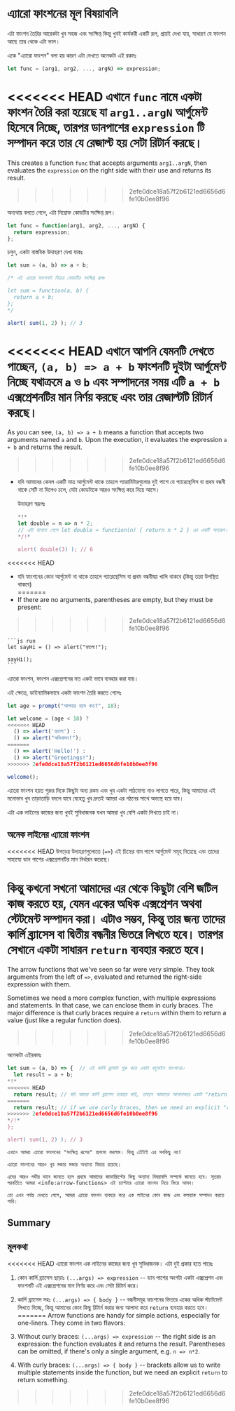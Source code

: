 # এ্যারো ফাংশনের মূল বিষয়াবলি

এটা ফাংশন তৈরির আরেকটা খুব সহজ এবং সংক্ষিপ্ত কিন্তু খুবই কার্যকরী একটি রূপ, প্রায়ই দেখা যায়, সাধারণ যে ফাংশন আছে তার থেকে এটা ভাল।


একে "এ্যারো ফাংশন" বলা হয় কারণ এটা দেখতে অনেকটা এই রকমঃ

```js
let func = (arg1, arg2, ..., argN) => expression;
```

<<<<<<< HEAD
এখানে `func` নামে একটা ফাংশন তৈরি করা হয়েছে যা `arg1..argN` আর্গুমেন্ট হিসেবে নিচ্ছে, তারপর ডানপাশের `expression` টি সম্পাদন করে তার যে রেজাল্ট হয় সেটা রিটার্ন করছে।
=======
This creates a function `func` that accepts arguments `arg1..argN`, then evaluates the `expression` on the right side with their use and returns its result.
>>>>>>> 2efe0dce18a57f2b6121ed6656d6fe10b0ee8f96

অন্যথায় বলতে গেলে, এটা নিম্নোক্ত কোডটির সংক্ষিপ্ত রূপ।

```js
let func = function(arg1, arg2, ..., argN) {
  return expression;
};
```

চলুন, একটা বাস্তবিক উদাহরণ দেখা যাকঃ

```js run
let sum = (a, b) => a + b;

/* এই এ্যারো ফাংশনটা নিচের কোডটির সংক্ষিপ্ত রূপঃ

let sum = function(a, b) {
  return a + b;
};
*/

alert( sum(1, 2) ); // 3
```

<<<<<<< HEAD
এখানে আপনি যেমনটি দেখতে পাচ্ছেন, `(a, b) => a + b` ফাংশনটি দুইটা আর্গুমেন্ট নিচ্ছে যথাক্রমে `a` ও `b` এবং সম্পাদনের সময় এটি `a + b` এক্সপ্রেশনটির মান নির্ণয় করছে এবং তার রেজাল্টটি রিটার্ন করছে। 
=======
As you can see, `(a, b) => a + b` means a function that accepts two arguments named `a` and `b`. Upon the execution, it evaluates the expression `a + b` and returns the result.
>>>>>>> 2efe0dce18a57f2b6121ed6656d6fe10b0ee8f96

- যদি আমাদের কেবল একটি মাত্র আর্গুমেন্ট থাকে তাহলে প্যারামিটারগুলোর দুই পাশে যে প্যারেন্থেসিস বা প্রথম বন্ধনী থাকে সেটি না দিলেও চলে, যেটা কোডটাকে আরও সংক্ষিপ্ত করে নিয়ে আসে। 

    উদাহরণ স্বরূপঃ

    ```js run
    *!*
    let double = n => n * 2;
    // এটা বলেতে গেলে let double = function(n) { return n * 2 } এর একটি অন্যরূপ।  
    */!*

    alert( double(3) ); // 6
    ```

<<<<<<< HEAD
- যদি ফাংশনের কোন আর্গুমেন্ট না থাকে তাহলে প্যারেন্থেসিস বা প্রথম বন্ধনীদ্বয় খালি থাকবে (কিন্তু তারা উপস্থিত থাকবে)  
=======
- If there are no arguments, parentheses are empty, but they must be present:
>>>>>>> 2efe0dce18a57f2b6121ed6656d6fe10b0ee8f96

    ```js run
    let sayHi = () => alert("হ্যালো!");

    sayHi();
    ```

এ্যারো ফাংশন, ফাংশন এক্সপ্রেশনের মত একই ভাবে ব্যবহার করা যায়। 

এই ক্ষেত্রে, ডাইন্যামিকভাবে একটা ফাংশন তৈরি করতে গেলেঃ 

```js run
let age = prompt("আপনার বয়স কত?", 18);

let welcome = (age < 18) ?
<<<<<<< HEAD
  () => alert('হ্যালো') :
  () => alert("অভিবাদন!");
=======
  () => alert('Hello!') :
  () => alert("Greetings!");
>>>>>>> 2efe0dce18a57f2b6121ed6656d6fe10b0ee8f96

welcome();
```

এ্যারো ফাংশন হয়ত শুরুর দিকে কিছুটা অন্য রকম এবং খুব একটা পাঠযোগ্য নাও লাগতে পারে, কিন্তু আমাদের এই মনোভাব খুব তাড়াতাড়ি বদলে যাবে যেহেতু খুব দ্রুতই আমরা এর গঠনের সাথে অভ্যস্থ হয়ে যাব।

এটা এক লাইনের কাজের জন্য খুবই সুবিধাজনক যখন আমরা খুব বেশি একটা লিখতে চাই না। 

## অনেক লাইনের এ্যারো ফাংশন

<<<<<<< HEAD
উপড়ের উদাহরণগুলোতে (`=>`) এই চিহ্নের বাম পাশে আর্গুমেন্ট সমূহ নিয়েছে এবং তাদের সাহায্যে ডান পাশের এক্সপ্রেশনটির মান নির্ধারন করেছে।

কিন্তু কখনো সখনো আমাদের এর থেকে কিছুটা বেশি জটিল কাজ করতে হয়, যেমন একের অধিক এক্সপ্রেশন অথবা স্টেটমেন্ট সম্পাদন করা। এটাও সম্ভব, কিন্তু তার জন্য তাদের কার্লি ব্র্যাসেস বা দ্বিতীয় বন্ধনীর ভিতরে লিখতে হবে। তারপর সেখানে একটা সাধারন `return` ব্যবহার করতে হবে।
=======
The arrow functions that we've seen so far were very simple. They took arguments from the left of `=>`, evaluated and returned the right-side expression with them.

Sometimes we need a more complex function, with multiple expressions and statements. In that case, we can enclose them in curly braces. The major difference is that curly braces require a `return` within them to return a value (just like a regular function does).
>>>>>>> 2efe0dce18a57f2b6121ed6656d6fe10b0ee8f96

অনেকটা এইরকমঃ

```js run
let sum = (a, b) => {  // এই কার্লি ব্র্যাসটা শুরু করে একটা বহুলাইন ফাংশনের।
  let result = a + b;
*!*
<<<<<<< HEAD
  return result; // যদি আমরা কার্লি ব্র্যাসেস ব্যবহার করি, তাহলে আমাদের আলাদাকরে একটা "return" ব্যবহার করা লাগবে। 
=======
  return result; // if we use curly braces, then we need an explicit "return"
>>>>>>> 2efe0dce18a57f2b6121ed6656d6fe10b0ee8f96
*/!*
};

alert( sum(1, 2) ); // 3
```

```smart header="More to come"
এখানে আমরা এ্যারো ফাংশনের "সংক্ষিপ্ত রূপের" প্রশংসা করলাম। কিন্তু এইটাই এর সবকিছু নয়! 

এ্যারো ফাংশনের আরও খুব মজার মজার অন্যান্য ফিচার রয়েছে।

এদের আরও গভীর ভাবে জানতে হলে প্রথমে আমাদের জাভাস্ক্রিপ্টের কিছু অন্যান্য বিষয়াবলি সম্পর্কে জানতে হবে। সুতরাং পরবর্তিতে আমরা <info:arrow-functions> এই চ্যাপ্টারে এ্যারো ফাংশন নিয়ে ফিরে আসব।

তো এখন পর্যন্ত দেখতে গেলে, আমরা এ্যারো ফাংশন ব্যবহার করে এক লাইনের কোন কাজ এবং কলব্যাক সম্পাদন করতে পারি। 
```

## Summary
## মূলকথা

<<<<<<< HEAD
এ্যারো ফাংশন এক লাইনের কাজের জন্য খুব সুবিধাজনক। এটা দুই প্রকার হতে পারেঃ 

1. কোন কার্লি ব্র্যাসেস ছাড়াঃ `(...args) => expression` -- ডান পাশের অংশটা একটা এক্সপ্রেশন এবং ফাংশনটি এই এক্সপ্রেশনের মান নির্ণয় করে এবং সেটা রিটার্ন করে।
2. কার্লি ব্র্যাসেস সহঃ `(...args) => { body }` -- বন্ধনীসমূহ ফাংশনের ভিতরে একের অধিক স্ট্যাটমেন্ট লিখতে দিচ্ছে, কিন্তু আমাদের কোন কিছু রিটার্ন করার জন্য আলাদা করে `return` ব্যবহার করতে হবে।
=======
Arrow functions are handy for simple actions, especially for one-liners. They come in two flavors:

1. Without curly braces: `(...args) => expression` -- the right side is an expression: the function evaluates it and returns the result. Parentheses can be omitted, if there's only a single argument, e.g. `n => n*2`.
2. With curly braces: `(...args) => { body }` -- brackets allow us to write multiple statements inside the function, but we need an explicit `return` to return something.
>>>>>>> 2efe0dce18a57f2b6121ed6656d6fe10b0ee8f96
